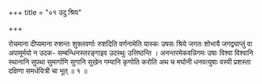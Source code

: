 +++
title = "०१ उदु श्रिय"

+++

रोचमाना दीप्यमाना रुशन्तः शुक्लवर्णाः रुशदिति वर्णनामेति यास्कः उषसः श्रिये जगतः शोभायै जगद्व्याप्तुं वा अपामूर्मयो न उदक- सम्बन्धिनस्तरङ्गाइव उदस्थुः उत्तिष्ठन्ति । अनन्तरमेकवन्निगमः उषाः विश्वा विश्वानि स्थानानि सुपथा सुमार्गाणि सुगानि सुखेन गम्यानि कृणोति करोति अथ च मघोनी धनवत्युषाः वस्वी प्रशस्ता दक्षिणा समर्धयित्री चा भूत् ॥ १ ॥